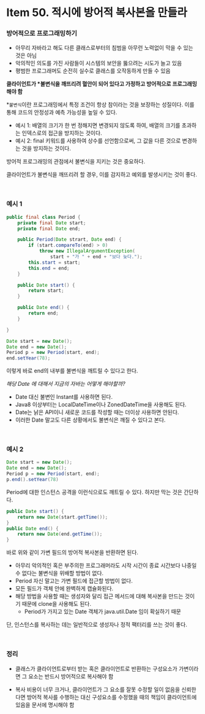 # Item 50. 적시에 방어적 복사본을 만들라

### 방어적으로 프로그래밍하기

-   아무리 자바라고 해도 다른 클래스로부터의 침범을 아무런 노력없이 막을 수 있는 것은 아님
-   악의적인 의도를 가진 사람들이 시스템의 보안을 뚫으려는 시도가 늘고 있음
-   평범한 프로그래머도 순전히 실수로 클래스를 오작동하게 만들 수 있음

**클라이언트가 \*불변식을 깨뜨리려 혈안이 되어 있다고 가정하고 방어적으로 프로그래밍 해야 함**

\*`불변식`이란 프로그래밍에서 특정 조건이 항상 참이라는 것을 보장하는 성질이다. 이를 통해 코드의 안정성과 예측 가능성을 높일 수 있다.

-   예시 1: 배열의 크기가 한 번 정해지면 변경되지 않도록 하여, 배열의 크기를 초과하는 인덱스로의 접근을 방지하는 것이다.
-   예시 2: final 키워드를 사용하여 상수를 선언함으로써, 그 값을 다른 것으로 변경하는 것을 방지하는 것이다.

방어적 프로그래밍의 관점에서 불변식을 지키는 것은 중요하다.

클라이언트가 불변식을 깨뜨리려 할 경우, 이를 감지하고 예외를 발생시키는 것이 좋다.

<br/>

### 예시 1

```java
public final class Period {
    private final Date start;
    private final Date end;

	public Period(Date strart, Date end) {
		if (start.compareTo(end) > 0)
			throw new IllegalArgumentException(
				start + "가 " + end + "보다 늦다.");
		this.start = start;
		this.end = end;
	}

	public Date start() {
		return start;
	}

	public Date end() {
		return end;
	}

}
```

```java
Date start = new Date();
Date end = new Date();
Period p = new Period(start, end);
end.setYear(78);
```

이렇게 바로 end의 내부를 불변식을 깨트릴 수 있다고 한다.

_해당 Date 에 대해서 지금의 자바는 어떻게 해야할까?_

-   Date 대신 불변인 Instant를 사용하면 된다.
-   Java8 이상부터는 LocalDateTime이나 ZonedDateTime을 사용해도 된다.
-   Date는 낡은 API이니 새로운 코드를 작성할 때는 더이상 사용하면 안된다.
-   이러한 Date 말고도 다른 상황에서도 불변식은 깨질 수 있다고 본다.

<br/>

### 예시 2

```java
Date start = new Date();
Date end = new Date();
Period p = new Period(start, end);
p.end().setYear(78)
```

Period에 대한 인스턴스 공격을 이런식으로도 깨트릴 수 있다. 하지만 막는 것은 간단하다.

```java
public Date start() {
    return new Date(start.getTime());
}
public Date end() {
    return new Date(end.getTime());
}
```

바로 위와 같이 가변 필드의 방어적 복사본을 반환하면 된다.

-   아무리 악의적인 혹은 부주의한 프로그래머라도 시작 시간이 종료 시간보다 나중일 수 없다는 불변식을 위배할 방법이 없다.
-   Period 자신 말고는 가변 필드에 접근할 방법이 없다.
-   모든 필드가 객체 안에 완벽하게 캡슐화된다.
-   해당 방법을 사용할 때는 생성자와 달리 접근 메서드에 대해 복사본을 만드는 것이기 때문에 clone을 사용해도 된다.
    -   Period가 가지고 있는 Date 객체가 java.util.Date 임이 확실하기 때문

단, 인스턴스를 복사하는 데는 일반적으로 생성자나 정적 팩터리를 쓰는 것이 좋다.

<br/>

### 정리

-   클래스가 클라이언트로부터 받는 혹은 클라이언트로 반환하는 구성요소가 가변이라면 그 요소는 반드시 방어적으로 복사해야 함

-   복사 비용이 너무 크거나, 클라이언트가 그 요소를 잘못 수정할 일이 없음을 신뢰한다면 방어적 복사를 수행하는 대신 구성요소를 수정했을 때의 책임이 클라이언트에 있음을 문서에 명시해야 함
